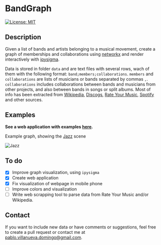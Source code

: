 # BandGraph

[![License: MIT](https://img.shields.io/badge/License-MIT-yellow.svg)](https://opensource.org/licenses/MIT)

## Description

Given a list of bands and artists belonging to a musical movement, create a graph of memberships and collaborations using [networkx](https://networkx.org/) and render interactively with [ipysigma](https://github.com/medialab/ipysigma).

Data is stored in folder `data` and are text files with several rows, wach of them with the following format: `band;members;collaborations`. `members` and `collaborations` are lists of musicians or bands separated by commas `,`. `collaborations` includes collaborations between bands and musicians from other projects, and also between bands in songs or split albums. Most of info has been extracted from [Wikipedia](https://en.wikipedia.org), [Discogs](https://www.discogs.com/), [Rate Your Music](https://rateyourmusic.com/), [Spotify](https://spotify.com/) and other sources.

## Examples

**See a web application with examples [here](https://pablovd.github.io/misc/musicgraph.html).**

Example graph, showing the [Jazz](https://en.wikipedia.org/wiki/Jazz) scene

![Jazz](images/jazz.png "Jazz")

## To do

- [x] Improve graph visualization, using `ipysigma`
- [x] Create web application
- [x] Fix visualization of webpage in mobile phone
- [ ] Improve colors and visualization
- [ ] Write web scrapping tool to parse data from Rate Your Music and/or Wikipedia.

## Contact

If you want to include new data or have comments or suggestions, feel free to create a pull request or contact me at <pablo.villanueva.domingo@gmail.com>.